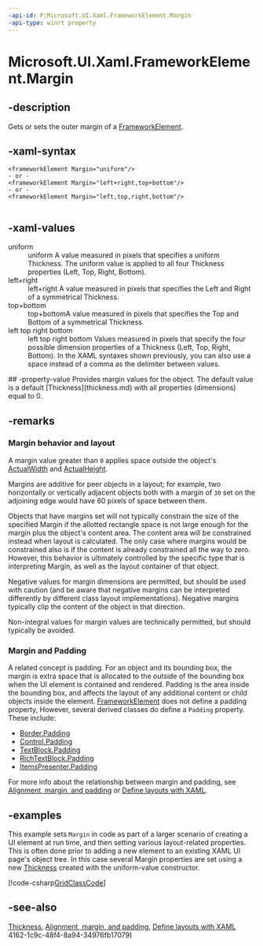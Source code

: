 ```yaml
---
-api-id: P:Microsoft.UI.Xaml.FrameworkElement.Margin
-api-type: winrt property
---
```


<!-- Property syntax
public Microsoft.UI.Xaml.Thickness Margin { get;  set; }
-->

# Microsoft.UI.Xaml.FrameworkElement.Margin

## -description

Gets or sets the outer margin of a [FrameworkElement](frameworkelement.md).

## -xaml-syntax

```xaml
<frameworkElement Margin="uniform"/>
- or -
<frameworkElement Margin="left+right,top+bottom"/>
- or -
<frameworkElement Margin="left,top,right,bottom"/>
 
```

## -xaml-values
<dl><dt>uniform
</dt><dd>uniform A value measured in pixels that specifies a uniform Thickness. The uniform value is applied to all four Thickness properties (Left, Top, Right, Bottom).</dd>
<dt>left+right
</dt><dd>left+right A value measured in pixels that specifies the Left and Right of a symmetrical Thickness.</dd>
<dt>top+bottom</dt><dd>top+bottomA value measured in pixels that specifies the Top and Bottom of a symmetrical Thickness.</dd>
<dt>left top right bottom
</dt><dd>left top right bottom Values measured in pixels that specify the four possible dimension properties of a Thickness (Left, Top, Right, Bottom). In the XAML syntaxes shown previously, you can also use a space instead of a comma as the delimiter between values.</dd>
</dl>
## -property-value
Provides margin values for the object. The default value is a default [Thickness](thickness.md) with all properties (dimensions) equal to 0.

## -remarks

### Margin behavior and layout

A margin value greater than `0` applies space outside the object's [ActualWidth](frameworkelement_actualwidth.md) and [ActualHeight](frameworkelement_actualheight.md).

Margins are additive for peer objects in a layout; for example, two horizontally or vertically adjacent objects both with a margin of `30` set on the adjoining edge would have 60 pixels of space between them.

Objects that have margins set will not typically constrain the size of the specified Margin if the allotted rectangle space is not large enough for the margin plus the object's content area. The content area will be constrained instead when layout is calculated. The only case where margins would be constrained also is if the content is already constrained all the way to zero. However, this behavior is ultimately controlled by the specific type that is interpreting Margin, as well as the layout container of that object.

Negative values for margin dimensions are permitted, but should be used with caution (and be aware that negative margins can be interpreted differently by different class layout implementations). Negative margins typically clip the content of the object in that direction.

Non-integral values for margin values are technically permitted, but should typically be avoided.

<!--There is no prescribed upper bound for margin dimensions, and it is possible (though rarely desirable) to set a margin that positions object content outside the content area so that the object content does not display in view.
-->

### Margin and Padding

A related concept is padding. For an object and its bounding box, the margin is extra space that is allocated to the outside of the bounding box when the UI element is contained and rendered. Padding is the area inside the bounding box, and affects the layout of any additional content or child objects inside the element. [FrameworkElement](frameworkelement.md) does not define a padding property, However, several derived classes do define a `Padding` property. These include:

+ [Border.Padding](../microsoft.ui.xaml.controls/border_padding.md)
+ [Control.Padding](../microsoft.ui.xaml.controls/control_padding.md)
+ [TextBlock.Padding](../microsoft.ui.xaml.controls/textblock_padding.md)
+ [RichTextBlock.Padding](../microsoft.ui.xaml.controls/richtextblock_padding.md)
+ [ItemsPresenter.Padding](../microsoft.ui.xaml.controls/itemspresenter_padding.md)

For more info about the relationship between margin and padding, see [Alignment, margin, and padding](/windows/uwp/layout/alignment-margin-padding) or [Define layouts with XAML](/windows/uwp/layout/layouts-with-xaml).

## -examples

This example sets `Margin` in code as part of a larger scenario of creating a UI element at run time, and then setting various layout-related properties. This is often done prior to adding a new element to an existing XAML UI page's object tree. In this case several Margin properties are set using a new [Thickness](thickness.md) created with the uniform-value constructor.

[!code-csharp[GridClassCode](../microsoft.ui.xaml/code/GridReferenceSample/csharp/Page.xaml.cs#SnippetGridClassCode)]

## -see-also

[Thickness](thickness.md), [Alignment, margin, and padding](/windows/uwp/layout/alignment-margin-padding), [Define layouts with XAML](/windows/uwp/layout/layouts-with-xaml)
4162-1c9c-48f4-8a94-34976fb17079)
